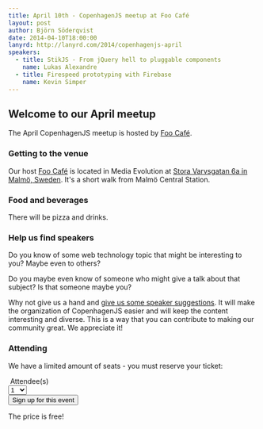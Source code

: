 ```yaml
---
title: April 10th - CopenhagenJS meetup at Foo Café
layout: post
author: Björn Söderqvist
date: 2014-04-10T18:00:00
lanyrd: http://lanyrd.com/2014/copenhagenjs-april
speakers:
  - title: StikJS - From jQuery hell to pluggable components
    name: Lukas Alexandre
  - title: Firespeed prototyping with Firebase
    name: Kevin Simper
---
```


<h2>Welcome to our April meetup</h2>

The April CopenhagenJS meetup is hosted by [Foo Café](http://foocafe.org/).

<h3>Getting to the venue</h3>

Our host [Foo Café](http://foocafe.org/) is located in Media Evolution at [Stora Varvsgatan 6a in Malmö, Sweden](http://kartor.eniro.se/m/naxed). It's a short walk from Malmö Central Station.

<h3>Food and beverages</h3>

There will be pizza and drinks.

<h3>Help us find speakers</h3>

Do you know of some web technology topic that might be interesting to you? Maybe even to others?

Do you maybe even know of someone who might give a talk about that subject? Is that someone maybe you?

Why not give us a hand and [give us some speaker suggestions](http://copenhagenjs.dk/upcoming/). It will make the organization of CopenhagenJS easier and will keep the content interesting and diverse. This is a way that you can contribute to making our community great. We appreciate it!

<h3>Attending</h3>

We have a limited amount of seats - you must reserve your ticket:
<div>
    <form action="http://simpleeventsignup.com/event/42085/signup/tickets"  target="_blank" method="post">
        <input id="start_signup" name="start_signup" type="hidden" value="1" />
        &nbsp;Attendee(s)<br>
        <select id="tickets_140590" name="tickets[140590]">
            <option value="0">0</option>
            <option value="1" selected="selected">1</option>
            <option value="2">2</option>
            <option value="3">3</option>
            <option value="4">4</option>
            <option value="5">5</option>
            <option value="6">6</option>
            <option value="7">7</option>
            <option value="8">8</option>
            <option value="9">9</option>
            <option value="10">10</option>
        </select> <br>
        <input name="commit" type="submit" value="Sign up for this event" />
    </form>
</div>

The price is free!
